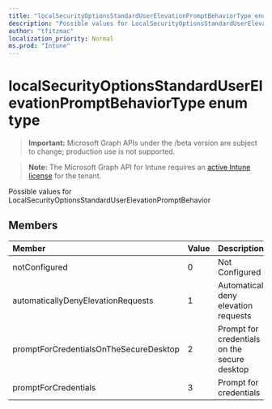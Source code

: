 ```yaml
---
title: "localSecurityOptionsStandardUserElevationPromptBehaviorType enum type"
description: "Possible values for LocalSecurityOptionsStandardUserElevationPromptBehavior"
author: "tfitzmac"
localization_priority: Normal
ms.prod: "Intune"
---
```


# localSecurityOptionsStandardUserElevationPromptBehaviorType enum type

> **Important:** Microsoft Graph APIs under the /beta version are subject to change; production use is not supported.

> **Note:** The Microsoft Graph API for Intune requires an [active Intune license](https://go.microsoft.com/fwlink/?linkid=839381) for the tenant.

Possible values for LocalSecurityOptionsStandardUserElevationPromptBehavior

## Members
|Member|Value|Description|
|:---|:---|:---|
|notConfigured|0|Not Configured|
|automaticallyDenyElevationRequests|1|Automatically deny elevation requests|
|promptForCredentialsOnTheSecureDesktop|2|Prompt for credentials on the secure desktop|
|promptForCredentials|3|Prompt for credentials|






